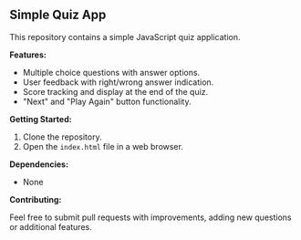 ## Simple Quiz App

This repository contains a simple JavaScript quiz application. 

**Features:**

* Multiple choice questions with answer options.
* User feedback with right/wrong answer indication.
* Score tracking and display at the end of the quiz.
* "Next" and "Play Again" button functionality.

**Getting Started:**

1. Clone the repository.
2. Open the `index.html` file in a web browser.

**Dependencies:**

* None

**Contributing:**

Feel free to submit pull requests with improvements, adding new questions or additional features.
